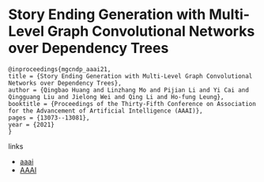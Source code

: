 # Story Ending Generation with Multi-Level Graph Convolutional Networks over Dependency Trees

```
@inproceedings{mgcndp_aaai21,
title = {Story Ending Generation with Multi-Level Graph Convolutional Networks over Dependency Trees},
author = {Qingbao Huang and Linzhang Mo and Pijian Li and Yi Cai and Qingguang Liu and Jielong Wei and Qing Li and Ho-fung Leung},
booktitle = {Proceedings of the Thirty-Fifth Conference on Association for the Advancement of Artificial Intelligence (AAAI)},
pages = {13073--13081},
year = {2021}
}
```

links
- [aaai](https://www.aaai.org/AAAI21Papers/AAAI-7220.HuangQ.pdf)
- [AAAI](https://ojs.aaai.org/index.php/AAAI/article/view/17545)
